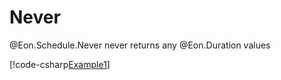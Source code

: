 ﻿# Never

@Eon.Schedule.Never never returns any @Eon.Duration values

[!code-csharp[Example1](../../../Eon.Tests/Examples/NeverTests.cs#Example1)]

